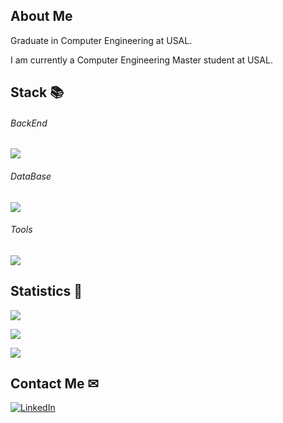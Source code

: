 ## About Me 

Graduate in Computer Engineering at USAL.

I am currently a Computer Engineering Master student at USAL.

## Stack 📚

<p align="center">
  <h6>BackEnd</h6>
  <a href="https://skillicons.dev">
    <img src="https://skillicons.dev/icons?i=express,nodejs,java,spring" />
  </a>
</p>
<p align="center">
  <h6>DataBase</h6>
  <a href="https://skillicons.dev">
    <img src="https://skillicons.dev/icons?i=mongodb,postgresql" />
  </a>
</p>
<p align="center">
  <h6>Tools</h6>
  <a href="https://skillicons.dev">
    <img src="https://skillicons.dev/icons?i=git,docker" />
  </a>
</p>

## Statistics 🧐
![](https://github-readme-stats.vercel.app/api?username=Javirr17&show_icons=true&theme=tokyonight&count_private=true)

![](https://github-readme-streak-stats.herokuapp.com/?user=Javirr17&theme=tokyonight)

![](https://my-github-readme-stats-six.vercel.app/api/top-langs/?username=Javirr17&layout=compact&langs_count=8&theme=tokyonight)

## Contact Me ✉
<a href="https://www.linkedin.com/in/javier-romero-rodr%C3%ADguez-40b0a7255/" rel="nofollow"><img alt="LinkedIn" src="https://camo.githubusercontent.com/a493f6833f99fb3c85788d6d9305e6b7a42b838e5ee5d138fd9a8214a7e77472/68747470733a2f2f696d672e736869656c64732e696f2f62616467652f6c696e6b6564696e2d2532333030373742352e7376673f267374796c653d666f722d7468652d6261646765266c6f676f3d6c696e6b6564696e266c6f676f436f6c6f723d7768697465" data-canonical-src="https://img.shields.io/badge/linkedin-%230077B5.svg?&amp;style=for-the-badge&amp;logo=linkedin&amp;logoColor=white" style="max-width: 100%;"></a>
